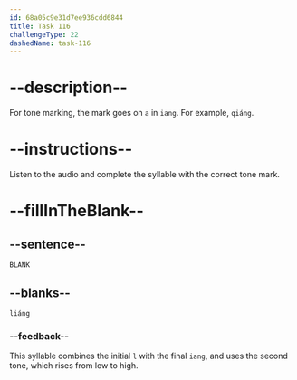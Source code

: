 ```yaml
---
id: 68a05c9e31d7ee936cdd6844
title: Task 116
challengeType: 22
dashedName: task-116
---
```


<!-- (Audio) A: liáng -->

# --description--

For tone marking, the mark goes on `a` in `iang`. For example, `qiáng`.

# --instructions--

Listen to the audio and complete the syllable with the correct tone mark.

# --fillInTheBlank--

## --sentence--

`BLANK`

## --blanks--

`liáng`

### --feedback--

This syllable combines the initial `l` with the final `iang`, and uses the second tone, which rises from low to high.
